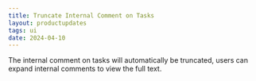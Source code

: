 ```yaml
---
title: Truncate Internal Comment on Tasks
layout: productupdates
tags: ui
date: 2024-04-10
---
```

The internal comment on tasks will automatically be truncated, users can expand internal comments to view the full text.
